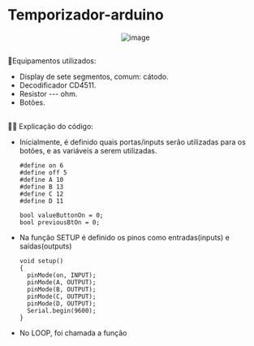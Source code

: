 # Temporizador-arduino

<div align =  "center">
  
![image](https://user-images.githubusercontent.com/95356877/173394201-1b9c1e2a-aa55-42f3-85c2-ba180bd3ff24.png)

</div>

##

🧱Equipamentos utilizados:
- Display de sete segmentos, comum: cátodo.
- Decodificador CD4511.
- Resistor --- ohm.
- Botões.

##

👩‍💻 Explicação do código:
  - Inicialmente, é definido quais portas/inputs serão utilizadas para os botões, e as variáveis a serem utilizadas.

        #define on 6
        #define off 5
        #define A 10
        #define B 13
        #define C 12
        #define D 11 
        
        bool valueButtonOn = 0;
        bool previousBtOn = 0;
        
  - Na função SETUP é definido os pinos como entradas(inputs) e saídas(outputs)

        void setup()
        {
          pinMode(on, INPUT);
          pinMode(A, OUTPUT);
          pinMode(B, OUTPUT);
          pinMode(C, OUTPUT);
          pinMode(D, OUTPUT);
          Serial.begin(9600);
        }
        
  - No LOOP, foi chamada a função
